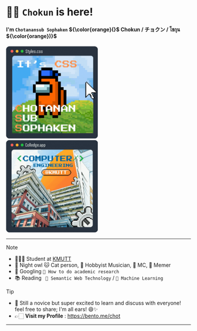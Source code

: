 
# 👋🏻 `Chokun` is here!

#### I'm `Chotanansub Sophaken` ${\color{orange}(}$ Chokun / チョクン / โชกุน ${\color{orange})}$ 



<div>
    <img a="sussy" width="250" alt="Chot's avatar" src="img/chotanansub-sus.gif" "/>
    &nbsp;&nbsp;&nbsp;&nbsp;&nbsp;
    <img a="sussy" width="250" alt="Chot's avatar" src="img/cpe_kmutt.gif"/>
</div>

<!---
<img a="sussy" align="right" height="150" width="120" alt="Chot's avatar" 
src="https://static.wikia.nocookie.net/among-us-wiki/images/4/43/Orange.png/revision/latest?cb=20211122214800"/>
-->

---
> [!NOTE]  
> -  🧑🏻‍💻 Student at [KMUTT](https://www.kmutt.ac.th/en) 
> -  🦉 Night owl 🐱 Cat person, 🎸 Hobbyist Musician, 🎤 MC, 🗿 Memer
> -  🔎 Googling `📝 How to do academic research` 
> -  📚 Reading   ` 🧠 Semantic Web Technology` / `🤖 Machine Learning`

> [!TIP]
> - 🐣 Still a novice but super excited to learn and discuss with everyone! feel free to share; I'm all ears! 😄✨
> - 👉🏻 **Visit my Profile** : https://bento.me/chot

---


